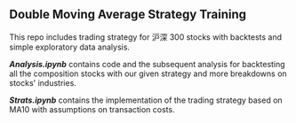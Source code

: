 ## Double Moving Average Strategy Training

This repo includes trading strategy for 沪深 300 stocks with backtests and simple exploratory data analysis.

***Analysis.ipynb*** contains code and the subsequent analysis for backtesting all the composition stocks with our given strategy and more breakdowns on stocks' industries.

***Strats.ipynb*** contains the implementation of the trading strategy based on MA10 with assumptions on transaction costs. 
